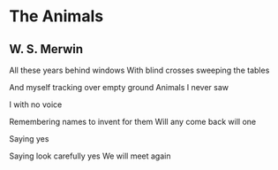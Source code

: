 # The Animals
## W. S. Merwin
All these years behind windows
With blind crosses sweeping the tables

And myself tracking over empty ground
Animals I never saw

I with no voice

Remembering names to invent for them
Will any come back will one

Saying yes

Saying look carefully yes
We will meet again